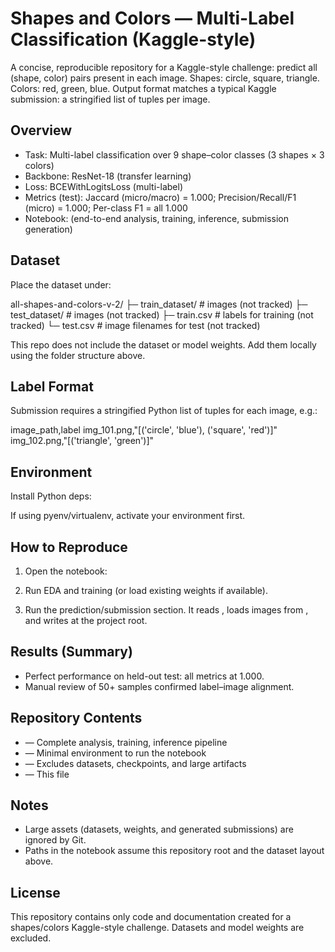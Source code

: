 # Shapes and Colors — Multi-Label Classification (Kaggle-style)

A concise, reproducible repository for a Kaggle-style challenge: predict all (shape, color) pairs present in each image. Shapes: circle, square, triangle. Colors: red, green, blue. Output format matches a typical Kaggle submission: a stringified list of tuples per image.

## Overview
- Task: Multi-label classification over 9 shape–color classes (3 shapes × 3 colors)
- Backbone: ResNet-18 (transfer learning)
- Loss: BCEWithLogitsLoss (multi-label)
- Metrics (test): Jaccard (micro/macro) = 1.000; Precision/Recall/F1 (micro) = 1.000; Per-class F1 = all 1.000
- Notebook:  (end-to-end analysis, training, inference, submission generation)

## Dataset
Place the dataset under:

all-shapes-and-colors-v-2/
  ├─ train_dataset/           # images (not tracked)
  ├─ test_dataset/            # images (not tracked)
  ├─ train.csv                # labels for training (not tracked)
  └─ test.csv                 # image filenames for test (not tracked)

This repo does not include the dataset or model weights. Add them locally using the folder structure above.

## Label Format
Submission requires a stringified Python list of tuples for each image, e.g.:

image_path,label
img_101.png,"[(\'circle\', \'blue\'), (\'square\', \'red\')]"
img_102.png,"[(\'triangle\', \'green\')]"

## Environment
Install Python deps:



If using pyenv/virtualenv, activate your environment first.

## How to Reproduce
1) Open the notebook:



2) Run EDA and training (or load existing weights if available).
3) Run the prediction/submission section. It reads , loads images from , and writes  at the project root.

## Results (Summary)
- Perfect performance on held-out test: all metrics at 1.000.
- Manual review of 50+ samples confirmed label–image alignment.

## Repository Contents
-  — Complete analysis, training, inference pipeline
-  — Minimal environment to run the notebook
-  — Excludes datasets, checkpoints, and large artifacts
-  — This file

## Notes
- Large assets (datasets,  weights, and generated submissions) are ignored by Git.
- Paths in the notebook assume this repository root and the dataset layout above.

## License
This repository contains only code and documentation created for a shapes/colors Kaggle-style challenge. Datasets and model weights are excluded.
